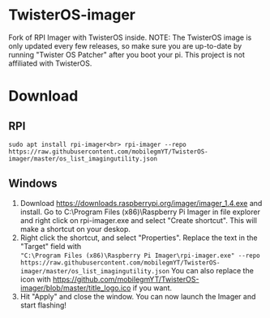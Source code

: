 # TwisterOS-imager
Fork of RPI Imager with TwisterOS inside. NOTE: The TwisterOS image is only updated every few releases, so make sure you are up-to-date by running "Twister OS Patcher" after you boot your pi. This project is not affiliated with TwisterOS.

# Download

## RPI
`sudo apt install rpi-imager<br>
rpi-imager --repo https://raw.githubusercontent.com/mobilegmYT/TwisterOS-imager/master/os_list_imagingutility.json`

## Windows
1. Download https://downloads.raspberrypi.org/imager/imager_1.4.exe and install. Go to C:\Program Files (x86)\Raspberry Pi Imager in file explorer and right click on rpi-imager.exe and select "Create shortcut". This will make a shortcut on your deskop. 
2. Right click the shortcut, and select "Properties". Replace the text in the "Target" field with<br>
`"C:\Program Files (x86)\Raspberry Pi Imager\rpi-imager.exe" --repo https://raw.githubusercontent.com/mobilegmYT/TwisterOS-imager/master/os_list_imagingutility.json`
You can also replace the icon with https://github.com/mobilegmYT/TwisterOS-imager/blob/master/title_logo.ico if you want. 
3. Hit "Apply" and close the window. You can now launch the Imager and start flashing!

